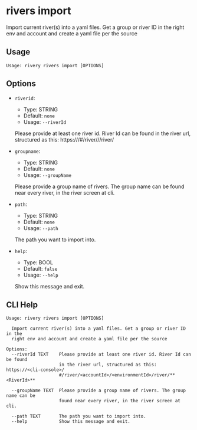 
# rivers import

Import current river(s) into a yaml files.
Get a group or river ID in the right env and account
and create a yaml file per the source

## Usage

```
Usage: rivery rivers import [OPTIONS]
```

## Options
* `riverid`: 
  * Type: STRING 
  * Default: `none`
  * Usage: `--riverId`

  Please provide at least one river id.
River Id can be found in the river url, structured as this:
https://<cli-console>/#/river/<accountId>/<environmentId>/river/**<RiverId>**


* `groupname`: 
  * Type: STRING 
  * Default: `none`
  * Usage: `--groupName`

  Please provide a group name of rivers.
The group name can be found near every river, in the river screen at cli.


* `path`: 
  * Type: STRING 
  * Default: `none`
  * Usage: `--path`

  The path you want to import into.


* `help`: 
  * Type: BOOL 
  * Default: `false`
  * Usage: `--help`

  Show this message and exit.



## CLI Help

```
Usage: rivery rivers import [OPTIONS]

  Import current river(s) into a yaml files. Get a group or river ID in the
  right env and account and create a yaml file per the source

Options:
  --riverId TEXT    Please provide at least one river id. River Id can be found
                    in the river url, structured as this: https://<cli-console>/
                    #/river/<accountId>/<environmentId>/river/**<RiverId>**

  --groupName TEXT  Please provide a group name of rivers. The group name can be
                    found near every river, in the river screen at cli.

  --path TEXT       The path you want to import into.
  --help            Show this message and exit.
```

